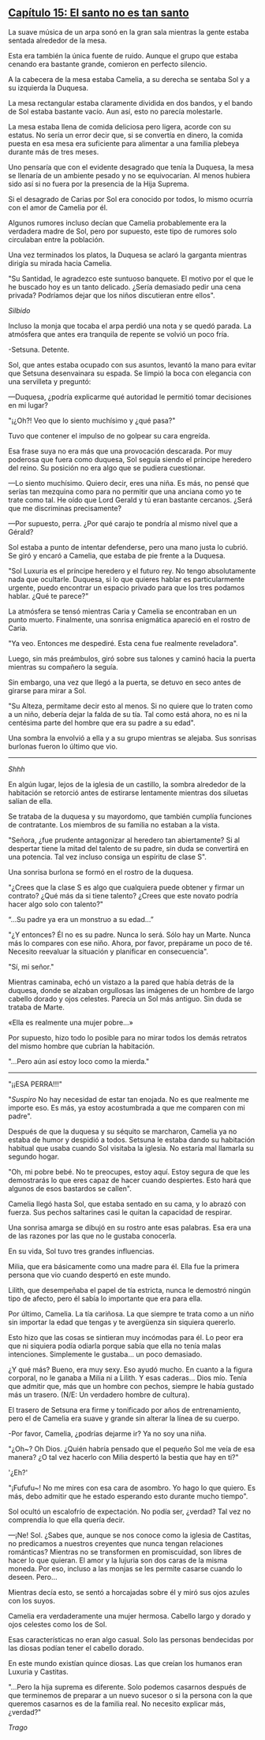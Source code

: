 
## [Capítulo 15: El santo no es tan santo](https://novelnext.dramanovels.io/nc/son-of-the-hero-king/chapter-15-the-saint-isnt-that-saintly "Capítulo 15: El santo no es tan santo")


La suave música de un arpa sonó en la gran sala mientras la gente estaba sentada alrededor de la mesa. 

Esta era también la única fuente de ruido. Aunque el grupo que estaba cenando era bastante grande, comieron en perfecto silencio. 

A la cabecera de la mesa estaba Camelia, a su derecha se sentaba Sol y a su izquierda la Duquesa. 

La mesa rectangular estaba claramente dividida en dos bandos, y el bando de Sol estaba bastante vacío. Aun así, esto no parecía molestarle. 

La mesa estaba llena de comida deliciosa pero ligera, acorde con su estatus. No sería un error decir que, si se convertía en dinero, la comida puesta en esa mesa era suficiente para alimentar a una familia plebeya durante más de tres meses. 

Uno pensaría que con el evidente desagrado que tenía la Duquesa, la mesa se llenaría de un ambiente pesado y no se equivocarían. Al menos hubiera sido así si no fuera por la presencia de la Hija Suprema. 

Si el desagrado de Carias por Sol era conocido por todos, lo mismo ocurría con el amor de Camelia por él. 

Algunos rumores incluso decían que Camelia probablemente era la verdadera madre de Sol, pero por supuesto, este tipo de rumores solo circulaban entre la población. 

Una vez terminados los platos, la Duquesa se aclaró la garganta mientras dirigía su mirada hacia Camelia. 

"Su Santidad, le agradezco este suntuoso banquete. El motivo por el que le he buscado hoy es un tanto delicado. ¿Sería demasiado pedir una cena privada? Podríamos dejar que los niños discutieran entre ellos".

*Silbido*

Incluso la monja que tocaba el arpa perdió una nota y se quedó parada. La atmósfera que antes era tranquila de repente se volvió un poco fría. 

-Setsuna. Detente.

Sol, que antes estaba ocupado con sus asuntos, levantó la mano para evitar que Setsuna desenvainara su espada. Se limpió la boca con elegancia con una servilleta y preguntó: 

—Duquesa, ¿podría explicarme qué autoridad le permitió tomar decisiones en mi lugar?

"¡¿Oh?! Veo que lo siento muchísimo y ¿qué pasa?" 

Tuvo que contener el impulso de no golpear su cara engreída. 

Esa frase suya no era más que una provocación descarada. Por muy poderosa que fuera como duquesa, Sol seguía siendo el príncipe heredero del reino. Su posición no era algo que se pudiera cuestionar. 

—Lo siento muchísimo. Quiero decir, eres una niña. Es más, no pensé que serías tan mezquina como para no permitir que una anciana como yo te trate como tal. He oído que Lord Gerald y tú eran bastante cercanos. ¿Será que me discriminas precisamente?

—Por supuesto, perra. ¿Por qué carajo te pondría al mismo nivel que a Gérald? 

Sol estaba a punto de intentar defenderse, pero una mano justa lo cubrió. Se giró y encaró a Camelia, que estaba de pie frente a la Duquesa. 

"Sol Luxuria es el príncipe heredero y el futuro rey. No tengo absolutamente nada que ocultarle. Duquesa, si lo que quieres hablar es particularmente urgente, puedo encontrar un espacio privado para que los tres podamos hablar. ¿Qué te parece?" 

La atmósfera se tensó mientras Caria y Camelia se encontraban en un punto muerto. Finalmente, una sonrisa enigmática apareció en el rostro de Caria. 

"Ya veo. Entonces me despediré. Esta cena fue realmente reveladora".

Luego, sin más preámbulos, giró sobre sus talones y caminó hacia la puerta mientras su compañero la seguía. 

Sin embargo, una vez que llegó a la puerta, se detuvo en seco antes de girarse para mirar a Sol. 

"Su Alteza, permítame decir esto al menos. Si no quiere que lo traten como a un niño, debería dejar la falda de su tía. Tal como está ahora, no es ni la centésima parte del hombre que era su padre a su edad".

Una sombra la envolvió a ella y a su grupo mientras se alejaba. Sus sonrisas burlonas fueron lo último que vio. 

----

*Shhh*

En algún lugar, lejos de la iglesia de un castillo, la sombra alrededor de la habitación se retorció antes de estirarse lentamente mientras dos siluetas salían de ella. 

Se trataba de la duquesa y su mayordomo, que también cumplía funciones de contratante. Los miembros de su familia no estaban a la vista. 

"Señora, ¿fue prudente antagonizar al heredero tan abiertamente? Si al despertar tiene la mitad del talento de su padre, sin duda se convertirá en una potencia. Tal vez incluso consiga un espíritu de clase S".

Una sonrisa burlona se formó en el rostro de la duquesa. 

"¿Crees que la clase S es algo que cualquiera puede obtener y firmar un contrato? ¿Qué más da si tiene talento? ¿Crees que este novato podría hacer algo solo con talento?" 

“…Su padre ya era un monstruo a su edad…” 

"¿Y entonces? Él no es su padre. Nunca lo será. Sólo hay un Marte. Nunca más lo compares con ese niño. Ahora, por favor, prepárame un poco de té. Necesito reevaluar la situación y planificar en consecuencia".

"Sí, mi señor."

Mientras caminaba, echó un vistazo a la pared que había detrás de la duquesa, donde se alzaban orgullosas las imágenes de un hombre de largo cabello dorado y ojos celestes. Parecía un Sol más antiguo. Sin duda se trataba de Marte. 

«Ella es realmente una mujer pobre…»

Por supuesto, hizo todo lo posible para no mirar todos los demás retratos del mismo hombre que cubrían la habitación. 

"...Pero aún así estoy loco como la mierda."

------

"¡¡ESA PERRA!!!" 

"*Suspiro* No hay necesidad de estar tan enojada. No es que realmente me importe eso. Es más, ya estoy acostumbrada a que me comparen con mi padre".

Después de que la duquesa y su séquito se marcharon, Camelia ya no estaba de humor y despidió a todos. Setsuna le estaba dando su habitación habitual que usaba cuando Sol visitaba la iglesia. No estaría mal llamarla su segundo hogar. 

"Oh, mi pobre bebé. No te preocupes, estoy aquí. Estoy segura de que les demostrarás lo que eres capaz de hacer cuando despiertes. Esto hará que algunos de esos bastardos se callen".

Camelia llegó hasta Sol, que estaba sentado en su cama, y ​​lo abrazó con fuerza. Sus pechos saltarines casi le quitan la capacidad de respirar. 

Una sonrisa amarga se dibujó en su rostro ante esas palabras. Esa era una de las razones por las que no le gustaba conocerla. 

En su vida, Sol tuvo tres grandes influencias. 

Milia, que era básicamente como una madre para él. Ella fue la primera persona que vio cuando despertó en este mundo. 

Lilith, que desempeñaba el papel de tía estricta, nunca le demostró ningún tipo de afecto, pero él sabía lo importante que era para ella. 

Por último, Camelia. La tía cariñosa. La que siempre te trata como a un niño sin importar la edad que tengas y te avergüenza sin siquiera quererlo. 

Esto hizo que las cosas se sintieran muy incómodas para él. Lo peor era que ni siquiera podía odiarla porque sabía que ella no tenía malas intenciones. Simplemente le gustaba… un poco demasiado. 

¿Y qué más? Bueno, era muy sexy. Eso ayudó mucho. En cuanto a la figura corporal, no le ganaba a Milia ni a Lilith. Y esas caderas... Dios mío. Tenía que admitir que, más que un hombre con pechos, siempre le había gustado más un trasero. (N/E: Un verdadero hombre de cultura).

El trasero de Setsuna era firme y tonificado por años de entrenamiento, pero el de Camelia era suave y grande sin alterar la línea de su cuerpo. 

-Por favor, Camelia, ¿podrías dejarme ir? Ya no soy una niña.

"¿Oh~? Oh Dios. ¿Quién habría pensado que el pequeño Sol me veía de esa manera? ¿O tal vez hacerlo con Milia despertó la bestia que hay en ti?" 

'¿Eh?' 

"¡Fufufu~! No me mires con esa cara de asombro. Yo hago lo que quiero. Es más, debo admitir que he estado esperando esto durante mucho tiempo".

Sol ocultó un escalofrío de expectación. No podía ser, ¿verdad? Tal vez no comprendía lo que ella quería decir. 

—¡Ne! Sol. ¿Sabes que, aunque se nos conoce como la iglesia de Castitas, no predicamos a nuestros creyentes que nunca tengan relaciones románticas? Mientras no se transformen en promiscuidad, son libres de hacer lo que quieran. El amor y la lujuria son dos caras de la misma moneda. Por eso, incluso a las monjas se les permite casarse cuando lo deseen. Pero…

Mientras decía esto, se sentó a horcajadas sobre él y miró sus ojos azules con los suyos. 

Camelia era verdaderamente una mujer hermosa. Cabello largo y dorado y ojos celestes como los de Sol. 

Esas características no eran algo casual. Solo las personas bendecidas por las diosas podían tener el cabello dorado. 

En este mundo existían quince diosas. Las que creían los humanos eran Luxuria y Castitas. 

"...Pero la hija suprema es diferente. Solo podemos casarnos después de que terminemos de preparar a un nuevo sucesor o si la persona con la que queremos casarnos es de la familia real. No necesito explicar más, ¿verdad?" 

*Trago*